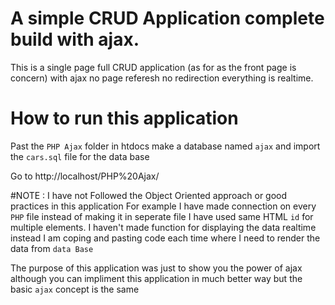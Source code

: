 # A simple CRUD Application complete build with ajax.
 This is a single page full CRUD application (as for as the front page is concern) with ajax 
 no page referesh no redirection everything is realtime.

# How to run this application
Past the `PHP Ajax` folder in htdocs
make a database named `ajax` and import the `cars.sql` file for the data base 

Go to http://localhost/PHP%20Ajax/

#NOTE :
I have not Followed the Object Oriented approach or good practices in this application
For example I have made connection on every `PHP` file instead of making it in seperate file
I have used same HTML `id` for multiple elements. I haven't made function for displaying the data realtime
instead I am coping and pasting code each time where I need to render the data from `data Base`


The purpose of this application was just to show you the power of ajax although you can impliment this application in much better way but the basic `ajax` concept is the same 